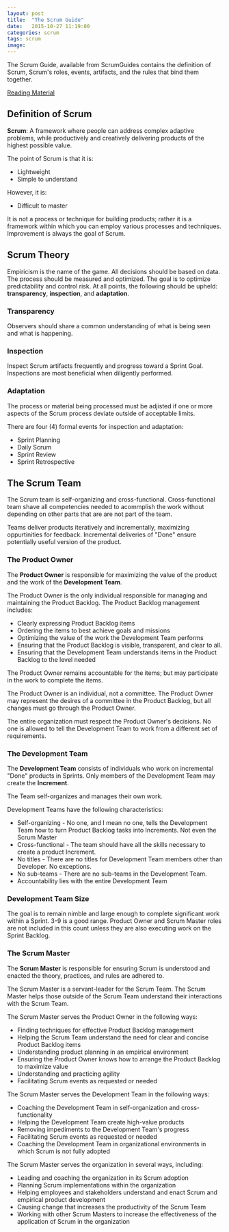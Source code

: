 ```yaml
---
layout: post
title:  "The Scrum Guide"
date:   2015-10-27 11:19:00
categories: scrum
tags: scrum
image:
---
```


The Scrum Guide, available from ScrumGuides contains the definition of Scrum, Scrum's roles, events, artifacts, and the rules that bind them together.

[Reading Material](http://www.scrumguides.org/scrum-guide.html)

## Definition of Scrum

**Scrum**: A framework where people can address complex adaptive problems, while productively and creatively delivering products of the highest possible value.

The point of Scrum is that it is:

* Lightweight
* Simple to understand

However, it is:

* Difficult to master

It is not a process or technique for building products; rather it is a framework within which you can employ various processes and techniques. Improvement is always the goal of Scrum.

## Scrum Theory

Empiricism is the name of the game. All decisions should be based on data. The process should be measured and optimized. The goal is to optimize predictability and control risk. At all points, the following should be upheld: **transparency**, **inspection**, and **adaptation**.

### Transparency

Observers should share a common understanding of what is being seen and what is happening.

### Inspection

Inspect Scrum artifacts frequently and progress toward a Sprint Goal. Inspections are most beneficial when diligently performed.

### Adaptation

The process or material being processed must be adjisted if one or more aspects of the Scrum process deviate outside of acceptable limits.

There are four (4) formal events for inspection and adaptation:
* Sprint Planning
* Daily Scrum
* Sprint Review
* Sprint Retrospective

## The Scrum Team

The Scrum team is self-organizing and cross-functional. Cross-functional team shave all competencies needed to acommplish the work without depending on other parts that are are not part of the team.

Teams deliver products iteratively and incrementally, maximizing oppurtinities for feedback.  Incremental deliveries of "Done" ensure potentially useful version of the product.

### The Product Owner

The **Product Owner** is responsible for maximizing the value of the product and the work of the **Development Team**.

The Product Owner is the only individual responsible for managing and maintaining the Product Backlog. The Product Backlog management includes:

* Clearly expressing Product Backlog items
* Ordering the items to best achieve goals and missions
* Optimizing the value of the work the Development Team performs
* Ensuring that the Product Backlog is visible, transparent, and clear to all.
* Ensuring that the Development Team understands items in the Product Backlog to the level needed

The Product Owner remains accountable for the items; but may participate in the work to complete the items.

The Product Owner is an individual, not a committee. The Product Owner may represent the desires of a committee in the Product Backlog, but all changes must go through the Product Owner.

The entire organization must respect the Product Owner's decisions. No one is allowed to tell the Development Team to work from a different set of requirements.

### The Development Team

The **Development Team** consists of individuals who work on incremental "Done" products in Sprints. Only members of the Development Team may create the **Increment**.

The Team self-organizes and manages their own work.

Development Teams have the following characteristics:
* Self-organizing - No one, and I mean no one, tells the Development Team how to turn Product Backlog tasks into Increments. Not even the Scrum Master
* Cross-functional - The team should have all the skills necessary to create a product Increment.
* No titles - There are no titles for Development Team members other than Developer. No exceptions.
* No sub-teams - There are no sub-teams in the Development Team.
* Accountability lies with the entire Development Team

### Development Team Size

The goal is to remain nimble and large enough to complete significant work within a Sprint. 3-9 is a good range. Product Owner and Scrum Master roles are not included in this count unless they are also executing work on the Sprint Backlog.

### The Scrum Master

The **Scrum Master** is responsible for ensuring Scrum is understood and enacted the theory, practices, and rules are adhered to.

The Scrum Master is a servant-leader for the Scrum Team. The Scrum Master helps those outside of the Scrum Team understand their interactions with the Scrum Team.

The Scrum Master serves the Product Owner in the following ways:
* Finding techniques for effective Product Backlog management
* Helping the Scrum Team understand the need for clear and concise Product Backlog items
* Understanding product planning in an empirical environment
* Ensuring the Product Owner knows how to arrange the Product Backlog to maximize value
* Understanding and practicing agility
* Facilitating Scrum events as requested or needed

The Scrum Master serves the Development Team in the following ways:
* Coaching the Development Team in self-organization and cross-functionality
* Helping the Development Team create high-value products
* Removing impediments to the Development Team's progress
* Facilitating Scrum events as requested or needed
* Coaching the Development Team in organizational environments in which Scrum is not fully adopted

The Scrum Master serves the organization in several ways, including:
* Leading and coaching the organization in its Scrum adoption
* Planning Scrum implementations within the organization
* Helping employees and stakeholders understand and enact Scrum and empirical product development
* Causing change that increases the productivity of the Scrum Team
* Working with other Scrum Masters to increase the effectiveness of the application of Scrum in the organization
